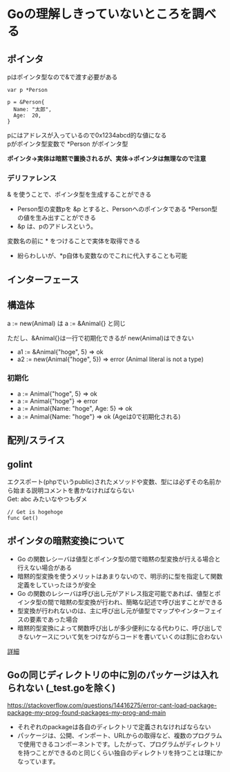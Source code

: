 # Goの理解しきっていないところを調べる
## ポインタ
pはポインタ型なので&で渡す必要がある
```
var p *Person

p = &Person{
  Name: "太郎",
  Age:  20,
}
```
pにはアドレスが入っているので0x1234abcd的な値になる  
pがポインタ型変数で \*Person がポインタ型  

**ポインタ→実体は暗黙で置換されるが、実体→ポインタは無理なので注意**

### デリファレンス
& を使うことで、ポインタ型を生成することができる  
- Person型の変数pを &p とすると、Personへのポインタである \*Person型 の値を生み出すことができる
- &p は、pのアドレスという。

変数名の前に \* をつけることで実体を取得できる
- 紛らわしいが、\*p自体も変数なのでこれに代入することも可能

## インターフェース


## 構造体
a := new(Animal) は a := &Animal{} と同じ  

ただし、&Animal{}は一行で初期化できるが new(Animal)はできない  
- a1 := &Animal{"hoge", 5} => ok  
- a2 := new(Animal{"hoge", 5}) => error (Animal literal is not a type)


### 初期化
- a := Animal{"hoge", 5} => ok  
- a := Animal{"hoge"} => error  
- a := Animal{Name: "hoge", Age: 5} => ok  
- a := Animal{Name: "hoge"} => ok (Ageは0で初期化される)  

## 配列/スライス

## golint
エクスポート(phpでいうpublic)されたメソッドや変数、型には必ずその名前から始まる説明コメントを書かなければならない  
Get: abc みたいなやつもダメ  
```
// Get is hogehoge
func Get() 
```

## ポインタの暗黙変換について
- Go の関数レシーバは値型とポインタ型の間で暗黙の型変換が行える場合と行えない場合がある
- 暗黙的型変換を使うメリットはあまりないので、明示的に型を指定して関数定義をしていったほうが安全
- Go の関数のレシーバは呼び出し元がアドレス指定可能であれば、値型とポインタ型の間で暗黙の型変換が行われ、簡略な記述で呼び出すことができる
- 型変換が行われないのは、主に呼び出し元が値型でマップやインターフェイスの要素であった場合
- 暗黙的型変換によって関数呼び出しが多少便利になる代わりに、呼び出しできないケースについて気をつけながらコードを書いていくのは割に合わない

[詳細](https://qiita.com/nirasan/items/02e88c3ba64c444fa527)

## Goの同じディレクトリの中に別のパッケージは入れられない (\_test.goを除く)
https://stackoverflow.com/questions/14416275/error-cant-load-package-package-my-prog-found-packages-my-prog-and-main
- それぞれのpackageは各自のディレクトリで定義されなければならない
- パッケージは、公開、インポート、URLからの取得など、複数のプログラムで使用できるコンポーネントです。したがって、プログラムがディレクトリを持つことができるのと同じくらい独自のディレクトリを持つことは理にかなっています。 
